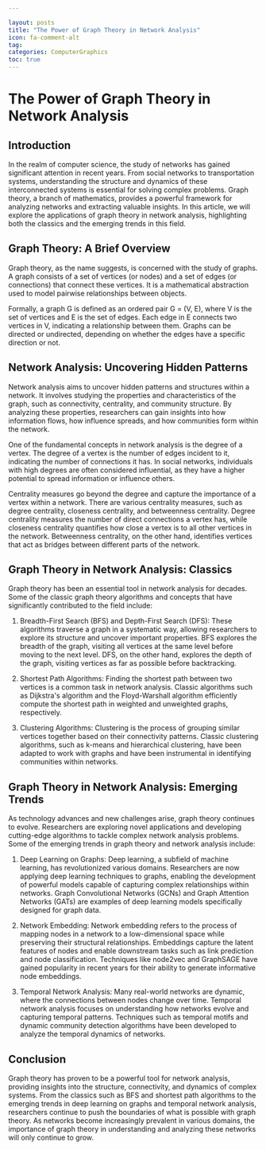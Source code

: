 ```yaml
---

layout: posts
title: "The Power of Graph Theory in Network Analysis"
icon: fa-comment-alt
tag:      
categories: ComputerGraphics
toc: true
---
```




# The Power of Graph Theory in Network Analysis

## Introduction

In the realm of computer science, the study of networks has gained significant attention in recent years. From social networks to transportation systems, understanding the structure and dynamics of these interconnected systems is essential for solving complex problems. Graph theory, a branch of mathematics, provides a powerful framework for analyzing networks and extracting valuable insights. In this article, we will explore the applications of graph theory in network analysis, highlighting both the classics and the emerging trends in this field.

## Graph Theory: A Brief Overview

Graph theory, as the name suggests, is concerned with the study of graphs. A graph consists of a set of vertices (or nodes) and a set of edges (or connections) that connect these vertices. It is a mathematical abstraction used to model pairwise relationships between objects.

Formally, a graph G is defined as an ordered pair G = (V, E), where V is the set of vertices and E is the set of edges. Each edge in E connects two vertices in V, indicating a relationship between them. Graphs can be directed or undirected, depending on whether the edges have a specific direction or not.

## Network Analysis: Uncovering Hidden Patterns

Network analysis aims to uncover hidden patterns and structures within a network. It involves studying the properties and characteristics of the graph, such as connectivity, centrality, and community structure. By analyzing these properties, researchers can gain insights into how information flows, how influence spreads, and how communities form within the network.

One of the fundamental concepts in network analysis is the degree of a vertex. The degree of a vertex is the number of edges incident to it, indicating the number of connections it has. In social networks, individuals with high degrees are often considered influential, as they have a higher potential to spread information or influence others.

Centrality measures go beyond the degree and capture the importance of a vertex within a network. There are various centrality measures, such as degree centrality, closeness centrality, and betweenness centrality. Degree centrality measures the number of direct connections a vertex has, while closeness centrality quantifies how close a vertex is to all other vertices in the network. Betweenness centrality, on the other hand, identifies vertices that act as bridges between different parts of the network.

## Graph Theory in Network Analysis: Classics

Graph theory has been an essential tool in network analysis for decades. Some of the classic graph theory algorithms and concepts that have significantly contributed to the field include:

1. Breadth-First Search (BFS) and Depth-First Search (DFS): These algorithms traverse a graph in a systematic way, allowing researchers to explore its structure and uncover important properties. BFS explores the breadth of the graph, visiting all vertices at the same level before moving to the next level. DFS, on the other hand, explores the depth of the graph, visiting vertices as far as possible before backtracking.

2. Shortest Path Algorithms: Finding the shortest path between two vertices is a common task in network analysis. Classic algorithms such as Dijkstra's algorithm and the Floyd-Warshall algorithm efficiently compute the shortest path in weighted and unweighted graphs, respectively.

3. Clustering Algorithms: Clustering is the process of grouping similar vertices together based on their connectivity patterns. Classic clustering algorithms, such as k-means and hierarchical clustering, have been adapted to work with graphs and have been instrumental in identifying communities within networks.

## Graph Theory in Network Analysis: Emerging Trends

As technology advances and new challenges arise, graph theory continues to evolve. Researchers are exploring novel applications and developing cutting-edge algorithms to tackle complex network analysis problems. Some of the emerging trends in graph theory and network analysis include:

1. Deep Learning on Graphs: Deep learning, a subfield of machine learning, has revolutionized various domains. Researchers are now applying deep learning techniques to graphs, enabling the development of powerful models capable of capturing complex relationships within networks. Graph Convolutional Networks (GCNs) and Graph Attention Networks (GATs) are examples of deep learning models specifically designed for graph data.

2. Network Embedding: Network embedding refers to the process of mapping nodes in a network to a low-dimensional space while preserving their structural relationships. Embeddings capture the latent features of nodes and enable downstream tasks such as link prediction and node classification. Techniques like node2vec and GraphSAGE have gained popularity in recent years for their ability to generate informative node embeddings.

3. Temporal Network Analysis: Many real-world networks are dynamic, where the connections between nodes change over time. Temporal network analysis focuses on understanding how networks evolve and capturing temporal patterns. Techniques such as temporal motifs and dynamic community detection algorithms have been developed to analyze the temporal dynamics of networks.

## Conclusion

Graph theory has proven to be a powerful tool for network analysis, providing insights into the structure, connectivity, and dynamics of complex systems. From the classics such as BFS and shortest path algorithms to the emerging trends in deep learning on graphs and temporal network analysis, researchers continue to push the boundaries of what is possible with graph theory. As networks become increasingly prevalent in various domains, the importance of graph theory in understanding and analyzing these networks will only continue to grow.